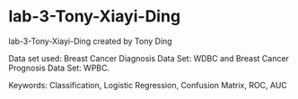 # lab-3-Tony-Xiayi-Ding
lab-3-Tony-Xiayi-Ding created by Tony Ding

Data set used: Breast Cancer Diagnosis Data Set: WDBC and Breast Cancer Prognosis Data Set: WPBC.

Keywords: Classification, Logistic Regression, Confusion Matrix, ROC, AUC
